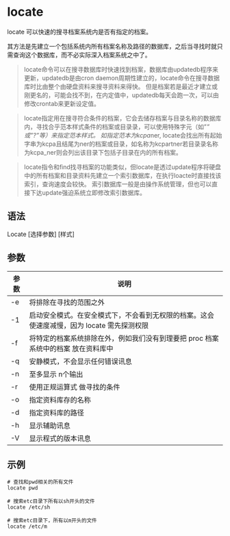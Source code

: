 # locate

locate 可以快速的搜寻档案系统内是否有指定的档案。

其方法是先建立一个包括系统内所有档案名称及路径的数据库，之后当寻找时就只需查询这个数据库，而不必实际深入档案系统之中了。

> locate命令可以在搜寻数据库时快速找到档案，数据库由updatedb程序来更新，updatedb是由cron daemon周期性建立的，locate命令在搜寻数据库时比由整个由硬盘资料来搜寻资料来得快。
> 但是档案若是最近才建立或刚更名的，可能会找不到，在内定值中，updatedb每天会跑一次，可以由修改crontab来更新设定值。

> locate指定用在搜寻符合条件的档案，它会去储存档案与目录名称的数据库内，寻找合乎范本样式条件的档案或目录录，可以使用特殊字元（如”*” 或”?”等）来指定范本样式。
> 如指定范本为kcpa*ner, locate会找出所有起始字串为kcpa且结尾为ner的档案或目录，如名称为kcpartner若目录录名称为kcpa_ner则会列出该目录下包括子目录在内的所有档案。

> locate指令和find找寻档案的功能类似，但locate是透过update程序将硬盘中的所有档案和目录资料先建立一个索引数据库，在执行loacte时直接找该索引，查询速度会较快。
> 索引数据库一般是由操作系统管理，但也可以直接下达update强迫系统立即修改索引数据库。


## 语法
Locate [选择参数] [样式]

## 参数
参数 | 说明
--|--
-e|将排除在寻找的范围之外
-1|启动安全模式。在安全模式下，不会看到无权限的档案。这会使速度减慢，因为 locate 需先探测权限
-f| 将特定的档案系统排除在外，例如我们没有到理要把 proc 档案系统中的档案 放在资料库中
-q |安静模式，不会显示任何错误讯息
-n |至多显示 n个输出
-r |使用正规运算式 做寻找的条件
-o |指定资料库存的名称
-d |指定资料库的路径
-h |显示辅助讯息
-V |显示程式的版本讯息

## 示例
```
# 查找和pwd相关的所有文件
locate pwd

# 搜索etc目录下所有以sh开头的文件 
locate /etc/sh

# 搜索etc目录下，所有以m开头的文件
locate /etc/m
```
